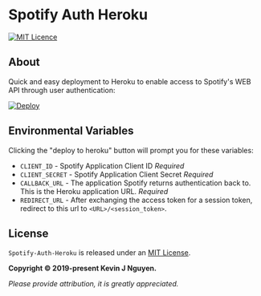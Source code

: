 # Spotify Auth Heroku
[![MIT Licence](https://badges.frapsoft.com/os/mit/mit.png?v=103)][mitLink]

## About
Quick and easy deployment to Heroku to enable access to Spotify's WEB API through user authentication:

[![Deploy](https://www.herokucdn.com/deploy/button.svg)](https://heroku.com/deploy?template=https://github.com/kevinjnguyen/Spotify-Auth-Heroku/tree/master)

## Environmental Variables
Clicking the "deploy to heroku" button will prompt you for these variables:
* `CLIENT_ID` - Spotify Application Client ID *Required*
* `CLIENT_SECRET` - Spotify Application Client Secret *Required*
* `CALLBACK_URL` - The application Spotify returns authentication back to. This is the Heroku application URL. *Required*
* `REDIRECT_URL` - After exchanging the access token for a session token, redirect to this url to `<URL>/<session_token>`.

## License

`Spotify-Auth-Heroku` is released under an [MIT License][mitLink].

**Copyright &copy; 2019-present Kevin J Nguyen.**

*Please provide attribution, it is greatly appreciated.*

[mitLink]:http://opensource.org/licenses/MIT